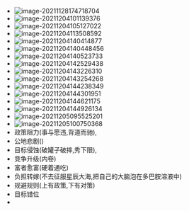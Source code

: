 - ![image-20211128174718704](https://tva1.sinaimg.cn/large/008i3skNly1gwv0c3kohwj31f60lwq6k.jpg)
- ![image-20211204101139376](https://tva1.sinaimg.cn/large/008i3skNly1gx1kvtlxh7j30u00xj449.jpg)
- ![image-20211204105127022](https://tva1.sinaimg.cn/large/008i3skNly1gx1m16l9qrj30u00wp44f.jpg)
- ![image-20211204113508592](https://tva1.sinaimg.cn/large/008i3skNly1gx1namlvf5j30u00xc0ys.jpg)
- ![image-20211204140414877](https://tva1.sinaimg.cn/large/008i3skNly1gx1rlrjzpqj30uk0u0q6g.jpg)
- ![image-20211204140448456](https://tva1.sinaimg.cn/large/008i3skNly1gx1rmd2fbnj30vm0u0aea.jpg)
- ![image-20211204140523733](https://tva1.sinaimg.cn/large/008i3skNly1gx1rmz350nj30uu0u041z.jpg)
- ![image-20211204142529438](https://tva1.sinaimg.cn/large/008i3skNly1gx1s7vfdoqj30ue0u0wi8.jpg)
- ![image-20211204143226310](https://tva1.sinaimg.cn/large/008i3skNly1gx1sf4f3irj30v10u0gql.jpg)
- ![image-20211204143254268](https://tva1.sinaimg.cn/large/008i3skNly1gx1sfkqd0nj30uq0u0jv6.jpg)
- ![image-20211204144238349](https://tva1.sinaimg.cn/large/008i3skNly1gx1sppcu4oj30v20u00wp.jpg)
- ![image-20211204144301951](https://tva1.sinaimg.cn/large/008i3skNly1gx1sq4etz6j30vi0u0n0v.jpg)
- ![image-20211204144621175](https://tva1.sinaimg.cn/large/008i3skNly1gx1stmkl9rj30u90u0n1o.jpg)
- ![image-20211204144926134](https://tva1.sinaimg.cn/large/008i3skNly1gx1xu74oc2j30uj0u00vj.jpg)
- ![image-20211205095525201](https://tva1.sinaimg.cn/large/008i3skNly1gx2q18eokoj30uo0u0wju.jpg)
- ![image-20211205100750368](https://tva1.sinaimg.cn/large/008i3skNly1gx2qe3k9stj30u00u6aer.jpg)
- 政策阻力(事与愿违,背道而驰),
- 公地悲剧()
- 目标侵蚀(破罐子破摔,秀下限),
- 竞争升级(内卷)
- 富者愈富(硬着通吃)
- 负担转嫁(不去征服星辰大海,把自己的大脑泡在多巴胺溶液中)
- 规避规则(上有政策,下有对策)
- 目标错位
-